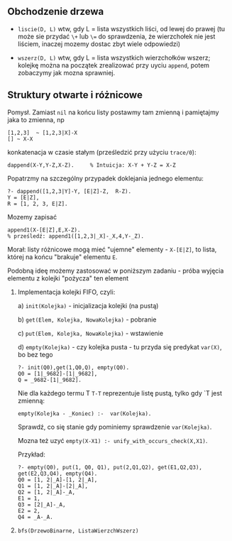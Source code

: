 ## Obchodzenie drzewa
* `liscie(D, L)` wtw, gdy L = lista wszystkich liści, od lewej do prawej (tu może sie przydać `\+` lub `\=` do sprawdzenia, że wierzchołek nie jest liściem, inaczej mozemy dostac zbyt wiele odpowiedzi)

* `wszerz(D, L)` wtw, gdy L = lista wszystkich wierzchołków wszerz; kolejkę można na początek zrealizować przy uyciu `append`, potem zobaczymy jak mozna sprawniej.

Struktury otwarte i różnicowe
--------------------------

Pomysł. Zamiast `nil` na końcu listy postawmy tam zmienną i pamiętajmy jaka to zmienna, np
```
[1,2,3]  ~ [1,2,3|X]-X
[] ~ X-X
```

konkatenacja w czasie stałym (prześledzić przy użyciu `trace/0`):

```
dappend(X-Y,Y-Z,X-Z).     % Intuicja: X-Y + Y-Z = X-Z
```

Popatrzmy na szczególny przypadek doklejania jednego elementu:

```
?- dappend([1,2,3|Y]-Y, [E|Z]-Z,  R-Z).
Y = [E|Z],
R = [1, 2, 3, E|Z].
```

Mozemy zapisać
```
append1(X-[E|Z],E,X-Z).
% prześledź: append1([1,2,3|_X]-_X,4,Y-_Z).
```
Morał: listy różnicowe mogą mieć "ujemne" elementy - `X-[E|Z]`, to lista, której na końcu "brakuje" elementu `E`.

Podobną ideę możemy zastosować w poniższym zadaniu - próba wyjęcia elementu z kolejki "pożycza" ten element

1. Implementacja kolejki FIFO, czyli:

     a) `init(Kolejka)` - inicjalizacja kolejki (na pustą)

     b) `get(Elem, Kolejka, NowaKolejka)` - pobranie

     c) `put(Elem, Kolejka, NowaKolejka)` - wstawienie

     d) `empty(Kolejka)` - czy kolejka pusta - tu przyda się predykat `var(X)`, bo bez tego

     ```
     ?- init(Q0),get(1,Q0,Q), empty(Q0).
     Q0 = [1|_9682]-[1|_9682],
     Q = _9682-[1|_9682].
     ```
    
     Nie dla każdego termu T `T-T` reprezentuje listę pustą, tylko gdy `T jest zmienną:

     ```
     empty(Kolejka - _Koniec) :-  var(Kolejka).
     ```

     Sprawdź, co się stanie gdy pominiemy sprawdzenie `var(Kolejka)`.

     Mozna też uzyć `empty(X-X1) :- unify_with_occurs_check(X,X1)`.
     
     Przykład:
     
     ```
     ?- empty(Q0), put(1, Q0, Q1), put(2,Q1,Q2), get(E1,Q2,Q3), get(E2,Q3,Q4), empty(Q4).
     Q0 = [1, 2|_A]-[1, 2|_A],
     Q1 = [1, 2|_A]-[2|_A],
     Q2 = [1, 2|_A]-_A,
     E1 = 1,
     Q3 = [2|_A]-_A,
     E2 = 2,
     Q4 = _A-_A.
     ```
2. `bfs(DrzewoBinarne, ListaWierzchWszerz)`
